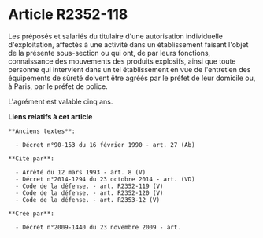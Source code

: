 # Article R2352-118

Les préposés et salariés du titulaire d'une autorisation individuelle d'exploitation, affectés à une activité dans un
établissement faisant l'objet de la présente sous-section ou qui ont, de par leurs fonctions, connaissance des mouvements des
produits explosifs, ainsi que toute personne qui intervient dans un tel établissement en vue de l'entretien des équipements
de sûreté doivent être agréés par le préfet de leur domicile ou, à Paris, par le préfet de police.

L'agrément est valable cinq ans.

**Liens relatifs à cet article**

	**Anciens textes**:

	  - Décret n°90-153 du 16 février 1990 - art. 27 (Ab)

	**Cité par**:

	  - Arrêté du 12 mars 1993 - art. 8 (V)
	  - Décret n°2014-1294 du 23 octobre 2014 - art. (VD)
	  - Code de la défense. - art. R2352-119 (V)
	  - Code de la défense. - art. R2352-120 (V)
	  - Code de la défense. - art. R2353-12 (V)

	**Créé par**:

	  - Décret n°2009-1440 du 23 novembre 2009 - art.
